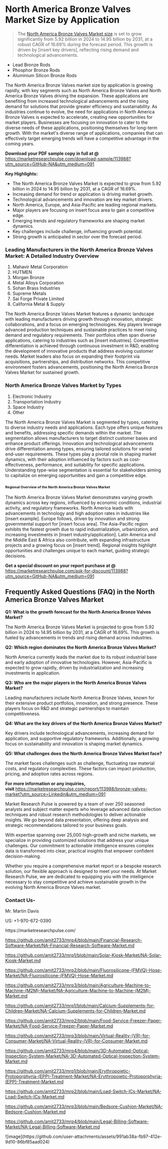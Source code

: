 <h1>North America Bronze Valves Market&nbsp;Size by Application</h1><blockquote><p>The <a href="https://marketresearchpulse.com/download-sample/113988?utm_source=GitHub-NA&amp;utm_medium=091">North America Bronze Valves Market size</a> is set to grow significantly from 5.92 billion in 2024 to 14.95 billion by 2031, at a robust CAGR of 16.69% during the forecast period. This growth is driven by [insert key drivers], reflecting rising demand and technological advancements.</p></blockquote><ul><li>Lead Bronze Rods<li> Phosphor Bronze Rods<li> Aluminium Silicon Bronze Rods</li></ul><p>The North America Bronze Valves market size by application is growing rapidly, with key segments such as North America Bronze Valves and North America Bronze Valves driving the expansion. These applications are benefiting from increased technological advancements and the rising demand for solutions that provide greater efficiency and sustainability. As industries continue to evolve, the need for applications in North America Bronze Valves is expected to accelerate, creating new opportunities for market players. Businesses are focusing on innovation to cater to the diverse needs of these applications, positioning themselves for long-term growth. With the market's diverse range of applications, companies that can effectively target emerging trends will have a competitive advantage in the coming years.</p><p><strong>Download your PDF sample copy in full at @ </strong><a href="https://marketresearchpulse.com/download-sample/113988?utm_source=GitHub-NA&amp;utm_medium=091">https://marketresearchpulse.com/download-sample/113988?utm_source=GitHub-NA&amp;utm_medium=091</a></p><p><strong>Key Highlights: </strong></p><ul><li>The North America Bronze Valves Market is expected to grow from 5.92 billion in 2024 to 14.95 billion by 2031, at a CAGR of 16.69%.</li><li>Increasing demand for trend or application is driving market growth.</li><li>Technological advancements and innovation are key market drivers.</li><li>North America, Europe, and Asia-Pacific are leading regional markets.</li><li>Major players are focusing on insert focus area to gain a competitive edge.</li><li>Emerging trends and regulatory frameworks are shaping market dynamics.</li><li>Key challenges include challenge, influencing growth potential.</li><li>Strong growth is anticipated in sector over the forecast period.</li></ul><h3>Leading Manufacturers in the North America Bronze Valves Market: A Detailed Industry Overview</h3><ol><li>Mahavir Metal Corporation</li><li>HUTMEN</li><li>Morgan Bronze</li><li>Metal Alloys Corporation</li><li>Sohan Brass Industries</li><li>Supreme Metals</li><li>Sai Forge Private Limited</li><li>California Metal & Supply</li></ol><div class="flex max-w-full flex-col flex-grow"><div class="min-h-8 text-message flex w-full flex-col items-end gap-2 whitespace-normal break-words [.text-message+&amp;]:mt-5" dir="auto" data-message-author-role="assistant" data-message-id="fd8432e4-4910-450d-b182-61b7bfb0a01f" data-message-model-slug="gpt-4o"><div class="flex w-full flex-col gap-1 empty:hidden first:pt-[3px]"><div class="markdown prose w-full break-words dark:prose-invert light"><p>The North America Bronze Valves Market features a dynamic landscape with leading manufacturers driving growth through innovation, strategic collaborations, and a focus on emerging technologies. Key players leverage advanced production techniques and sustainable practices to meet rising demand and regulatory requirements. Their portfolios often span diverse applications, catering to industries such as [insert industries]. Competitive differentiation is achieved through continuous investment in R&amp;D, enabling the development of innovative products that address evolving customer needs. Market leaders also focus on expanding their footprint via acquisitions, partnerships, and distribution networks. This competitive environment fosters advancements, positioning the North America Bronze Valves Market for sustained growth.</p></div></div></div></div><h3>North America Bronze Valves Market by Types</h3><ol><li>Electronic Industry<li> Transportation Industry<li> Space Industry<li> Other</li></ol><div class="flex max-w-full flex-col flex-grow"><div class="min-h-8 text-message flex w-full flex-col items-end gap-2 whitespace-normal break-words [.text-message+&amp;]:mt-5" dir="auto" data-message-author-role="assistant" data-message-id="084470be-0bb7-4664-bddf-5156b4f41249" data-message-model-slug="gpt-4o-mini"><div class="flex w-full flex-col gap-1 empty:hidden first:pt-[3px]"><div class="markdown prose w-full break-words dark:prose-invert light"><p>The North America Bronze Valves Market is segmented by types, catering to diverse industry needs and applications. Each type offers unique features and benefits, addressing specific demands within the market. The segmentation allows manufacturers to target distinct customer bases and enhance product offerings. Innovation and technological advancements drive differentiation among types, ensuring tailored solutions for varied end-user requirements. These types play a pivotal role in shaping market dynamics, with their adoption influenced by factors such as cost-effectiveness, performance, and suitability for specific applications. Understanding type-wise segmentation is essential for stakeholders aiming to capitalize on emerging opportunities and gain a competitive edge.</p></div></div></div></div><h3><span style="font-size: 11px;">Regional Overview of the North America Bronze Valves Market</span></h3><div class="flex max-w-full flex-col flex-grow"><div class="min-h-8 text-message flex w-full flex-col items-end gap-2 whitespace-normal break-words [.text-message+&amp;]:mt-5" dir="auto" data-message-author-role="assistant" data-message-id="e9038762-ce64-4e30-91c9-9bd413514231" data-message-model-slug="gpt-4o-mini"><div class="flex w-full flex-col gap-1 empty:hidden first:pt-[3px]"><div class="markdown prose w-full break-words dark:prose-invert light"><p>The North America Bronze Valves Market demonstrates varying growth dynamics across key regions, influenced by economic conditions, industrial activity, and regulatory frameworks. North America leads with advancements in technology and high adoption rates in industries like [insert example]. Europe follows, driven by innovation and strong governmental support for [insert focus area]. The Asia-Pacific region exhibits the fastest growth due to rapid industrialization, urbanization, and increasing investments in [insert industry/application]. Latin America and the Middle East &amp; Africa also contribute, with expanding infrastructure projects and a growing focus on [insert trend]. Regional insights highlight opportunities and challenges unique to each market, guiding strategic decisions.</p></div></div></div></div><p><strong>Get a special discount on your report purchase at @ </strong><a href="https://marketresearchpulse.com/ask-for-discount/113988?utm_source=GitHub-NA&amp;utm_medium=091">https://marketresearchpulse.com/ask-for-discount/113988?utm_source=GitHub-NA&amp;utm_medium=091</a></p><h2>Frequently Asked Questions (FAQ) in the North America Bronze Valves Market</h2><p><strong>Q1: What is the growth forecast for the North America Bronze Valves Market?</strong></p><p>The North America Bronze Valves Market is projected to grow from 5.92 billion in 2024 to 14.95 billion by 2031, at a CAGR of 16.69%. This growth is fueled by advancements in trends and rising demand across industries.</p><p><strong>Q2: Which region dominates the North America Bronze Valves Market?</strong></p><p>North America currently leads the market due to its robust industrial base and early adoption of innovative technologies. However, Asia-Pacific is expected to grow rapidly, driven by industrialization and increasing investments in application.</p><p><strong>Q3: Who are the major players in the North America Bronze Valves Market?</strong></p><p>Leading manufacturers include North America Bronze Valves, known for their extensive product portfolios, innovation, and strong presence. These players focus on R&amp;D and strategic partnerships to maintain competitiveness.</p><p><strong>Q4: What are the key drivers of the North America Bronze Valves Market?</strong></p><p>Key drivers include technological advancements, increasing demand for application, and supportive regulatory frameworks. Additionally, a growing focus on sustainability and innovation is shaping market dynamics.</p><p><strong>Q5: What challenges does the North America Bronze Valves Market face?</strong></p><p>The market faces challenges such as challenge, fluctuating raw material costs, and regulatory complexities. These factors can impact production, pricing, and adoption rates across regions.</p><p><strong>For more information or any inquiries, visit&nbsp;</strong><a href="https://marketresearchpulse.com/report/113988/bronze-valves-market?utm_source=Linkedin&utm_medium=091">https://marketresearchpulse.com/report/113988/bronze-valves-market?utm_source=Linkedin&utm_medium=091</a></p><p>Market Research Pulse is powered by a team of over 250 seasoned analysts and subject matter experts who leverage advanced data collection techniques and robust research methodologies to deliver actionable insights. We go beyond data presentation, offering deep analysis and strategic recommendations tailored to your business goals.</p><p>With expertise spanning over 25,000 high-growth and niche markets, we specialize in providing customized solutions that address your unique challenges. Our commitment to actionable intelligence ensures complex data is transformed into clear, practical insights that empower confident decision-making.</p><p>Whether you require a comprehensive market report or a bespoke research solution, our flexible approach is designed to meet your needs. At Market Research Pulse, we are dedicated to equipping you with the intelligence necessary to stay competitive and achieve sustainable growth in the evolving North America Bronze Valves market.</p><h3><strong>Contact Us-</strong></h3><p>Mr. Martin Davis</p><p>US: +1-970-672-0390</p><p>https://marketresearchpulse.com/</p><p><a href="https://github.com/amit2733/mrp4/blob/main/Financial-Research-Software-Market/NA-Financial-Research-Software-Market.md">https://github.com/amit2733/mrp4/blob/main/Financial-Research-Software-Market/NA-Financial-Research-Software-Market.md</a></p><p><a href="https://github.com/amit2733/mrp1/blob/main/Solar-Kiosk-Market/NA-Solar-Kiosk-Market.md">https://github.com/amit2733/mrp1/blob/main/Solar-Kiosk-Market/NA-Solar-Kiosk-Market.md</a></p><p><a href="https://github.com/amit2733/mrp2/blob/main/Fluorosilicone-(FMVQ)-Hose-Market/NA-Fluorosilicone-(FMVQ)-Hose-Market.md">https://github.com/amit2733/mrp2/blob/main/Fluorosilicone-(FMVQ)-Hose-Market/NA-Fluorosilicone-(FMVQ)-Hose-Market.md</a></p><p><a href="https://github.com/amit2733/mrp3/blob/main/Agriculture-Machine-to-Machine-(M2M)-Market/NA-Agriculture-Machine-to-Machine-(M2M)-Market.md">https://github.com/amit2733/mrp3/blob/main/Agriculture-Machine-to-Machine-(M2M)-Market/NA-Agriculture-Machine-to-Machine-(M2M)-Market.md</a></p><p><a href="https://github.com/amit2733/mrp1/blob/main/Calcium-Supplements-for-Children-Market/NA-Calcium-Supplements-for-Children-Market.md">https://github.com/amit2733/mrp1/blob/main/Calcium-Supplements-for-Children-Market/NA-Calcium-Supplements-for-Children-Market.md</a></p><p><a href="https://github.com/amit2733/mrp2/blob/main/Food-Service-Freezer-Paper-Market/NA-Food-Service-Freezer-Paper-Market.md">https://github.com/amit2733/mrp2/blob/main/Food-Service-Freezer-Paper-Market/NA-Food-Service-Freezer-Paper-Market.md</a></p><p><a href="https://github.com/amit2733/mrp3/blob/main/Virtual-Reality-(VR)-for-Consumer-Market/NA-Virtual-Reality-(VR)-for-Consumer-Market.md">https://github.com/amit2733/mrp3/blob/main/Virtual-Reality-(VR)-for-Consumer-Market/NA-Virtual-Reality-(VR)-for-Consumer-Market.md</a></p><p><a href="https://github.com/amit2733/mrp4/blob/main/3D-Automated-Optical-Inspection-System-Market/NA-3D-Automated-Optical-Inspection-System-Market.md">https://github.com/amit2733/mrp4/blob/main/3D-Automated-Optical-Inspection-System-Market/NA-3D-Automated-Optical-Inspection-System-Market.md</a></p><p><a href="https://github.com/amit2733/mrp1/blob/main/Erythropoietic-Protoporphyria-(EPP)-Treatment-Market/NA-Erythropoietic-Protoporphyria-(EPP)-Treatment-Market.md">https://github.com/amit2733/mrp1/blob/main/Erythropoietic-Protoporphyria-(EPP)-Treatment-Market/NA-Erythropoietic-Protoporphyria-(EPP)-Treatment-Market.md</a></p><p><a href="https://github.com/amit2733/mrp2/blob/main/Load-Switch-ICs-Market/NA-Load-Switch-ICs-Market.md">https://github.com/amit2733/mrp2/blob/main/Load-Switch-ICs-Market/NA-Load-Switch-ICs-Market.md</a></p><p><a href="https://github.com/amit2733/mrp3/blob/main/Bedsore-Cushion-Market/NA-Bedsore-Cushion-Market.md">https://github.com/amit2733/mrp3/blob/main/Bedsore-Cushion-Market/NA-Bedsore-Cushion-Market.md</a></p><p><a href="https://github.com/amit2733/mrp4/blob/main/Legal-Billing-Software-Market/NA-Legal-Billing-Software-Market.md">https://github.com/amit2733/mrp4/blob/main/Legal-Billing-Software-Market/NA-Legal-Billing-Software-Market.md</a></p>
![image](https://github.com/user-attachments/assets/991ab38a-fb97-412e-9d10-86bf85aad024)
